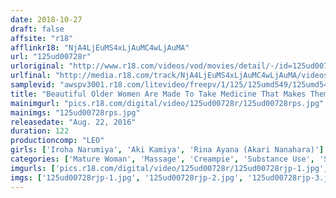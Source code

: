 ```yaml
---
date: 2018-10-27
draft: false
affsite: "r18"
afflinkr18: "NjA4LjEuMS4xLjAuMC4wLjAuMA"
url: "125ud00728r"
urloriginal: "http://www.r18.com/videos/vod/movies/detail/-/id=125ud00728r"
urlfinal: "http://media.r18.com/track/NjA4LjEuMS4xLjAuMC4wLjAuMA/videos/vod/movies/detail/-/id=125ud00728r"
samplevid: "awspv3001.r18.com/litevideo/freepv/1/125/125umd549/125umd549_dmb_w.mp4"
title: "Beautiful Older Women Are Made To Take Medicine That Makes Them More Sensitive And Cum Like Crazy From Sexy Oil Massages! 7"
mainimgurl: "pics.r18.com/digital/video/125ud00728r/125ud00728rps.jpg"
mainimgs: "125ud00728rps.jpg"
releasedate: "Aug. 22, 2016"
duration: 122
productioncomp: "LEO"
girls: ['Iroha Narumiya', 'Aki Kamiya', 'Rina Ayana (Akari Nanahara)']
categories: ['Mature Woman', 'Massage', 'Creampie', 'Substance Use', 'Squirting', 'Hi-Def']
imgurls: ['pics.r18.com/digital/video/125ud00728r/125ud00728rjp-1.jpg', 'pics.r18.com/digital/video/125ud00728r/125ud00728rjp-2.jpg', 'pics.r18.com/digital/video/125ud00728r/125ud00728rjp-3.jpg', 'pics.r18.com/digital/video/125ud00728r/125ud00728rjp-4.jpg', 'pics.r18.com/digital/video/125ud00728r/125ud00728rjp-5.jpg', 'pics.r18.com/digital/video/125ud00728r/125ud00728rjp-6.jpg', 'pics.r18.com/digital/video/125ud00728r/125ud00728rjp-7.jpg', 'pics.r18.com/digital/video/125ud00728r/125ud00728rjp-8.jpg', 'pics.r18.com/digital/video/125ud00728r/125ud00728rjp-9.jpg', 'pics.r18.com/digital/video/125ud00728r/125ud00728rjp-10.jpg', 'pics.r18.com/digital/video/125ud00728r/125ud00728rjp-11.jpg', 'pics.r18.com/digital/video/125ud00728r/125ud00728rjp-12.jpg', 'pics.r18.com/digital/video/125ud00728r/125ud00728rjp-13.jpg', 'pics.r18.com/digital/video/125ud00728r/125ud00728rjp-14.jpg', 'pics.r18.com/digital/video/125ud00728r/125ud00728rjp-15.jpg', 'pics.r18.com/digital/video/125ud00728r/125ud00728rjp-16.jpg', 'pics.r18.com/digital/video/125ud00728r/125ud00728rjp-17.jpg', 'pics.r18.com/digital/video/125ud00728r/125ud00728rjp-18.jpg', 'pics.r18.com/digital/video/125ud00728r/125ud00728rjp-19.jpg', 'pics.r18.com/digital/video/125ud00728r/125ud00728rjp-20.jpg']
imgs: ['125ud00728rjp-1.jpg', '125ud00728rjp-2.jpg', '125ud00728rjp-3.jpg', '125ud00728rjp-4.jpg', '125ud00728rjp-5.jpg', '125ud00728rjp-6.jpg', '125ud00728rjp-7.jpg', '125ud00728rjp-8.jpg', '125ud00728rjp-9.jpg', '125ud00728rjp-10.jpg', '125ud00728rjp-11.jpg', '125ud00728rjp-12.jpg', '125ud00728rjp-13.jpg', '125ud00728rjp-14.jpg', '125ud00728rjp-15.jpg', '125ud00728rjp-16.jpg', '125ud00728rjp-17.jpg', '125ud00728rjp-18.jpg', '125ud00728rjp-19.jpg', '125ud00728rjp-20.jpg']
---
```

